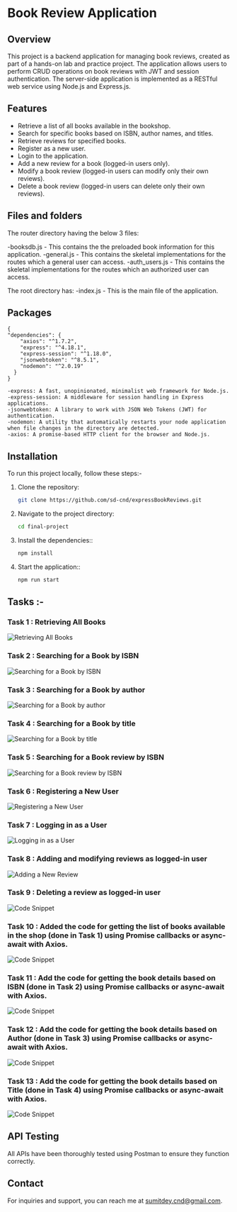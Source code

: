 # Book Review Application

## Overview
This project is a backend application for managing book reviews, created as part of a hands-on lab and practice project. The application allows users to perform CRUD operations on book reviews with JWT and session authentication. The server-side application is implemented as a RESTful web service using Node.js and Express.js.

## Features
- Retrieve a list of all books available in the bookshop.
- Search for specific books based on ISBN, author names, and titles.
- Retrieve reviews for specified books.
- Register as a new user.
- Login to the application.
- Add a new review for a book (logged-in users only).
- Modify a book review (logged-in users can modify only their own reviews).
- Delete a book review (logged-in users can delete only their own reviews).

## Files and folders
The router directory having the below 3 files:

-booksdb.js - This contains the the preloaded book information for this application.
-general.js - This contains the skeletal implementations for the routes which a general user can access.
-auth_users.js - This contains the skeletal implementations for the routes which an authorized user can access.

The root directory has:
-index.js - This is the main file of the application.

## Packages
```
{
"dependencies": {
    "axios": "^1.7.2",
    "express": "^4.18.1",
    "express-session": "^1.18.0",
    "jsonwebtoken": "^8.5.1",
    "nodemon": "^2.0.19"
  }
}
```

```
-express: A fast, unopinionated, minimalist web framework for Node.js.
-express-session: A middleware for session handling in Express applications.
-jsonwebtoken: A library to work with JSON Web Tokens (JWT) for authentication.
-nodemon: A utility that automatically restarts your node application when file changes in the directory are detected.
-axios: A promise-based HTTP client for the browser and Node.js.
```

## Installation
To run this project locally, follow these steps:-

1. Clone the repository:
   ```bash
   git clone https://github.com/sd-cnd/expressBookReviews.git

2. Navigate to the project directory:
   ```bash
   cd final-project

3. Install the dependencies::
   ```bash
   npm install

4. Start the application::
   ```bash
   npm run start


## Tasks :-

### Task 1 : Retrieving All Books

![Retrieving All Books](https://i.postimg.cc/mkFNXxQS/1-getallbooks.png)

### Task 2 : Searching for a Book by ISBN

![Searching for a Book by ISBN](https://i.postimg.cc/qRWZMxwj/2-gedetails-ISBN.png)

### Task 3 : Searching for a Book by author

![Searching for a Book by author](https://i.postimg.cc/RhcGC5NZ/3-getbooksbyauthor.png)

### Task 4 : Searching for a Book by title

![Searching for a Book by title](https://i.postimg.cc/287TPDsH/4-getbooksbytitle.png)

### Task 5 : Searching for a Book review by ISBN

![Searching for a Book review by ISBN](https://i.postimg.cc/Jzh3vBcn/5-getbookreview.png)

### Task 6 : Registering a New User

![Registering a New User](https://i.postimg.cc/15mDVNdH/6-register.png)

### Task 7 : Logging in as a User

![Logging in as a User](https://i.postimg.cc/c19LTgHT/7-login.png)

### Task 8 : Adding and modifying reviews as logged-in user

![Adding a New Review](https://i.postimg.cc/Dy4ngxRy/8-reviewadded.png)

### Task 9 : Deleting a review as logged-in user

![Code Snippet](https://i.postimg.cc/nVgtCvM8/9-deletereview.png)

### Task 10 : Added the code for getting the list of books available in the shop (done in Task 1) using Promise callbacks or async-await with Axios.

![Code Snippet](https://i.postimg.cc/R0Xk9t2D/task10.png)

### Task 11 : Add the code for getting the book details based on ISBN (done in Task 2) using Promise callbacks or async-await with Axios.

![Code Snippet](https://i.postimg.cc/13HmnfLp/task11.png)

### Task 12 : Add the code for getting the book details based on Author (done in Task 3) using Promise callbacks or async-await with Axios.

![Code Snippet](https://i.postimg.cc/139PQyf4/task12.png)

### Task 13 : Add the code for getting the book details based on Title (done in Task 4) using Promise callbacks or async-await with Axios.

![Code Snippet](https://i.postimg.cc/Zq21CmK8/task13.png)

## API Testing

All APIs have been thoroughly tested using Postman to ensure they function correctly.

## Contact

For inquiries and support, you can reach me at [sumitdey.cnd@gmail.com](mailto:sumitdey.cnd@gmail.com).